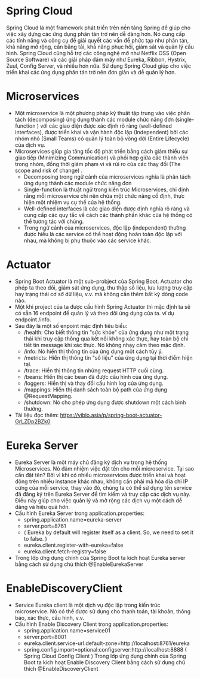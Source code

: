 # Spring Cloud 
Spring Cloud là một framework phát triển trên nền tảng Spring để giúp cho việc xây dựng các ứng dụng phân tán trở nên dễ dàng hơn. Nó cung cấp các tính năng và công cụ để giải quyết các vấn đề phức tạp như phân tán, khả năng mở rộng, cân bằng tải, khả năng phục hồi, giám sát và quản lý cấu hình. Spring Cloud cũng hỗ trợ các công nghệ mở như Netflix OSS (Open Source Software) và các giải pháp đám mây như Eureka, Ribbon, Hystrix, Zuul, Config Server, và nhiều hơn nữa. Sử dụng Spring Cloud giúp cho việc triển khai các ứng dụng phân tán trở nên đơn giản và dễ quản lý hơn.
# Microservices
- Một microservice là một phương pháp kỹ thuật tập trung vào việc phân tách (decomposing) ứng dụng thành các module chức năng đơn (single-function ) với các giao diện được xác định rõ ràng (well-defined interfaces), được triển khai và vận hành độc lập (Independent) bởi các nhóm nhỏ (Small Teams) có quản lý toàn bộ vòng đời (Entire Lifecycle) của dịch vụ.
- Microservices giúp gia tăng tốc độ phát triển bằng cách giảm thiểu sự giao tiếp (Minimizing Communication) và phối hợp giữa các thành viên trong nhóm, đồng thời giảm phạm vi và rủi ro của các thay đổi (The scope and risk of change) .
  - Decomposing trong ngữ cảnh của microservices nghĩa là phân tách ứng dụng thành các module chức năng đơn
  - Single-function là thuật ngữ trong kiến trúc Microservices, chỉ định rằng mỗi microservice chỉ nên chứa một chức năng cố định, thực hiện một nhiệm vụ cụ thể của hệ thống.
  - Well-defined interfaces là các giao diện được định nghĩa rõ ràng và cung cấp các quy tắc về cách các thành phần khác của hệ thống có thể tương tác với chúng.
  - Trong ngữ cảnh của microservices, độc lập (independent) thường được hiểu là các service có thể hoạt động hoàn toàn độc lập với nhau, mà không bị phụ thuộc vào các service khác.
# Actuator
- Spring Boot Actuator là một sub-probject của Spring Boot. Actuator cho phép ta theo dõi, giám sát ứng dụng, thu thập số liệu, lưu lượng truy cập hay trạng thái cơ sở dữ liệu, v.v. mà không cần thêm bất kỳ dòng code nào.
- Một khi project của ta được cấu hình Spring Actuator thì mặc định ta sẽ có sẵn 16 endpoint để quản lý và theo dõi ứng dụng của ta. ví dụ endpoint /info.
- Sau đây là một số enpoint mặc định tiêu biểu:
  - /health: Cho biết thông tin "sức khỏe" của ứng dụng như một trạng thái khi truy cập thông qua kết nối không xác thực, hay toàn bộ chi tiết tin message khi xác thực. Nó không nhạy cảm theo mặc định.
  - /info: Nó hiển thị thông tin của ứng dụng một cách tùy ý.
  - /metricts: Hiển thị thông tin "số liệu" của ứng dụng tại thời điểm hiện tại.
  - /trace: Hiển thị thông tin những request HTTP cuối cùng.
  - /beans: Hiển thị các bean đã được cấu hình của ứng dụng.
  - /loggers: Hiển thị và thay đổi cấu hình log của ứng dụng.
  - /mappings: Hiển thị danh sách toàn bộ path của ứng dụng @RequestMapping.
  - /shutdown: Nó cho phép ứng dụng được shutdown một cách bình thường.
- Tài liệu đọc thêm: https://viblo.asia/p/spring-boot-actuator-GrLZDp2BZk0
# Eureka Server
- Eureka Server là một máy chủ đăng ký dịch vụ trong hệ thống Microservices. Nó đảm nhiệm việc đặt tên cho mỗi microservice. Tại sao cần đặt tên? Bởi vì khi có nhiều microservices được triển khai và hoạt động trên nhiều instance khác nhau, không cần phải mã hóa địa chỉ IP cứng của mỗi service, thay vào đó, chúng ta có thể sử dụng tên service đã đăng ký trên Eureka Server để tìm kiếm và truy cập các dịch vụ này. Điều này giúp cho việc quản lý và mở rộng các dịch vụ một cách dễ dàng và hiệu quả hơn.
- Cấu hình Eureka Server trong application.properties:
  - spring.application.name=eureka-server
  - server.port=8761
  - ( Eureka by default will register itself as a client. So, we need to set it to false. )
  - eureka.client.register-with-eureka=false
  - eureka.client.fetch-registry=false
- Trong lớp ứng dụng chính của Spring Boot ta kích hoạt Eureka server bằng cách sử dụng chú thích @EnableEurekaServer
# EnableDiscoveryClient
- Service Eureka client là một dịch vụ độc lập trong kiến trúc microservice. Nó có thể được sử dụng cho thanh toán, tài khoản, thông báo, xác thực, cấu hình, v.v.
- Cấu hình Enable Discovery Client trong application.properties:
  - spring.application.name=service01
  - server.port=8001
  - eureka.client.service-url.default-zone=http://localhost:8761/eureka
  - spring.config.import=optional:configserver:http://localhost:8888 ( Spring Cloud Config Client )
  Trong lớp ứng dụng chính của Spring Boot ta kích hoạt Enable Discovery Client bằng cách sử dụng chú thích @EnableDiscoveryClient
